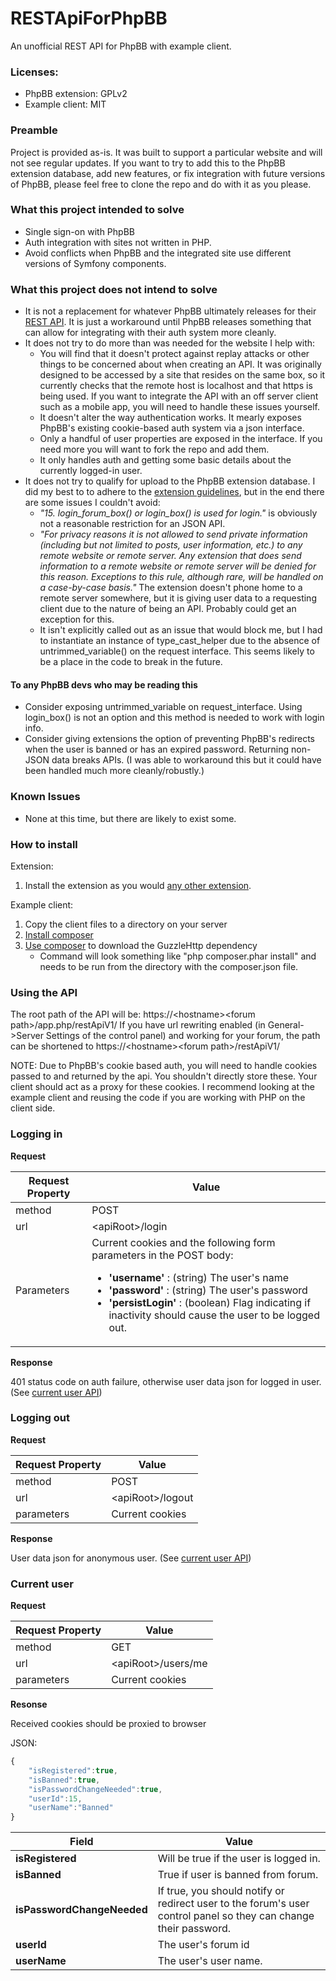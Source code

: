 # RESTApiForPhpBB
An unofficial REST API for PhpBB with example client.

### Licenses:
* PhpBB extension: GPLv2
* Example client: MIT

### Preamble
Project is provided as-is.  It was built to support a particular website and will not see regular updates.  If you want to try to add this to the PhpBB extension database, add new features, or fix integration with future versions of PhpBB, please feel free to clone the repo and do with it as you please.

### What this project intended to solve
* Single sign-on with PhpBB
* Auth integration with sites not written in PHP.
* Avoid conflicts when PhpBB and the integrated site use different versions of Symfony components.

### What this project does not intend to solve
* It is not a replacement for whatever PhpBB ultimately releases for their [REST API](https://wiki.phpbb.com/Proposed_REST_API).  It is just a workaround until PhpBB releases something that can allow for integrating with their auth system more cleanly.
* It does not try to do more than was needed for the website I help with:
  * You will find that it doesn't protect against replay attacks or other things to be concerned about when creating an API.  It was originally designed to be accessed by a site that resides on the same box, so it currently checks that the remote host is localhost and that https is being used.  If you want to integrate the API with an off server client such as a mobile app, you will need to handle these issues yourself.
  * It doesn't alter the way authentication works.  It mearly exposes PhpBB's existing cookie-based auth system via a json interface.
  * Only a handful of user properties are exposed in the interface.  If you need more you will want to fork the repo and add them.
  * It only handles auth and getting some basic details about the currently logged-in user.
* It does not try to qualify for upload to the PhpBB extension database. I did my best to to adhere to the [extension guidelines](https://www.phpbb.com/extensions/rules-and-policies/validation-policy/), but in the end there are some issues I couldn't avoid:
  * _"15. login_forum_box() or login_box() is used for login."_ is obviously not a reasonable restriction for an JSON API.
  * _"For privacy reasons it is not allowed to send private information (including but not limited to posts, user information, etc.) to any remote website or remote server. Any extension that does send information to a remote website or remote server will be denied for this reason. Exceptions to this rule, although rare, will be handled on a case-by-case basis."_ 
  The extension doesn't phone home to a remote server somewhere, but it is giving user data to a requesting client due to the nature of being an API.  Probably could get an exception for this.
  * It isn't explicitly called out as an issue that would block me, but I had to instantiate an instance of type_cast_helper due to the absence of untrimmed_variable() on the request interface.  This seems likely to be a place in the code to break in the future.

#### To any PhpBB devs who may be reading this
* Consider exposing untrimmed_variable on request_interface.  Using login_box() is not an option and this method is needed to work with login info.
* Consider giving extensions the option of preventing PhpBB's redirects when the user is banned or has an expired password.  Returning non-JSON data breaks APIs.  (I was able to workaround this but it could have been handled much more cleanly/robustly.)

### Known Issues
* None at this time, but there are likely to exist some.

### How to install
Extension:
1) Install the extension as you would [any other extension](https://www.phpbb.com/extensions/installing/).

Example client:
1) Copy the client files to a directory on your server
2) [Install composer](https://getcomposer.org/doc/00-intro.md#installation-linux-unix-osx)
3) [Use composer](https://getcomposer.org/doc/01-basic-usage.md#installing-dependencies) to download the GuzzleHttp dependency
    * Command will look something like "php composer.phar install" and needs to be run from the directory with the composer.json file.

### Using the API
The root path of the API will be:  https://\<hostname\>\<forum path\>/app.php/restApiV1/  If you have url rewriting enabled (in General->Server Settings of the control panel) and working for your forum, the path can be shortened to https://\<hostname\>\<forum path\>/restApiV1/

NOTE: Due to PhpBB's cookie based auth, you will need to handle cookies passed to and returned by the api.  You shouldn't directly store these.  Your client should act as a proxy for these cookies.  I recommend looking at the example client and reusing the code if you are working with PHP on the client side.

### Logging in

**Request**

Request Property | Value
--- | ---
method | POST
url | \<apiRoot\>/login
Parameters | Current cookies and the following form parameters in the POST body:<ul><li>**'username'** : (string) The user's name</li><li>**'password'** : (string) The user's password</li><li>**'persistLogin'** : (boolean) Flag indicating if inactivity should cause the user to be logged out.</li></ul>

**Response**

401 status code on auth failure, otherwise user data json for logged in user. (See [current user API](#current-user))

### Logging out

**Request**

Request Property | Value
--- | ---
method | POST
url | \<apiRoot\>/logout
parameters | Current cookies

**Response**

User data json for anonymous user. (See [current user API](#current-user))

### Current user

**Request**

Request Property | Value
--- | ---
method | GET
url | \<apiRoot\>/users/me
parameters | Current cookies

**Resonse** 

Received cookies should be proxied to browser

JSON:
```javascript
{
    "isRegistered":true,
    "isBanned":true,
    "isPasswordChangeNeeded":true,
    "userId":15,
    "userName":"Banned"
}
```
Field | Value
------------ | -------------
**isRegistered** | Will be true if the user is logged in.
**isBanned** | True if user is banned from forum.
**isPasswordChangeNeeded** | If true, you should notify or redirect user to the forum's user control panel so they can change their password.
**userId** | The user's forum id
**userName** | The user's user name.
